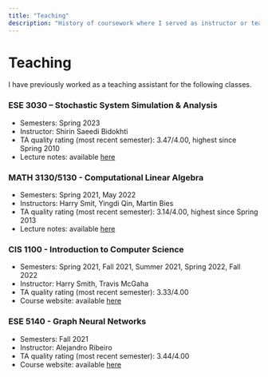 ```yaml
---
title: "Teaching"
description: "History of coursework where I served as instructor or teaching assistant"
---
```


# Teaching

I have previously worked as a teaching assistant for the following classes.

### ESE 3030 – Stochastic System Simulation & Analysis
  - Semesters: Spring 2023
  - Instructor: Shirin Saeedi Bidokhti 
  - TA quality rating (most recent semester): 3.47/4.00, highest since Spring 2010
  - Lecture notes: available [here](https://enzobergamo.com/ESE3030_Lecture_Notes.pdf)

### MATH 3130/5130 - Computational Linear Algebra
- Semesters: Spring 2021, May 2022
- Instructors: Harry Smit, Yingdi Qin, Martin Bies
- TA quality rating (most recent semester): 3.14/4.00, highest since Spring 2013
- Lecture notes: available [here](https://martinbies.github.io/teaching/)


### CIS 1100 - Introduction to Computer Science
- Semesters: Spring 2021, Fall 2021, Summer 2021, Spring 2022, Fall 2022
- Instructor: Harry Smith, Travis McGaha
- TA quality rating (most recent semester): 3.33/4.00
- Course website: available [here](https://www.cis.upenn.edu/~cis110/current/)

### ESE 5140 - Graph Neural Networks
- Semesters: Fall 2021
- Instructor: Alejandro Ribeiro
- TA quality rating (most recent semester): 3.44/4.00
- Course website: available [here](https://gnn.seas.upenn.edu)
